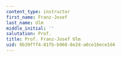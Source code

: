 ```yaml
---
content_type: instructor
first_name: Franz-Josef
last_name: Ulm
middle_initial: ''
salutation: Prof.
title: Prof. Franz-Josef Ulm
uid: 0b39fff4-81fb-b968-8e2d-a0ce16ece1d4
---
```


